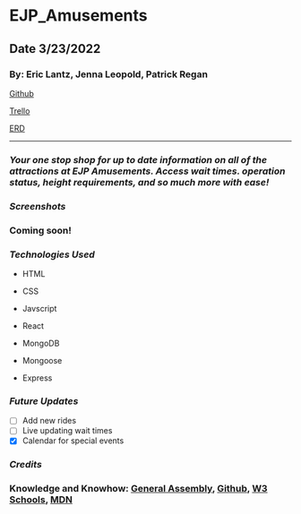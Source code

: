 # EJP_Amusements

## Date 3/23/2022

### By: Eric Lantz, Jenna Leopold, Patrick Regan


[Github](https://github.com/pregan23/EJP_Amusements)

[Trello](https://trello.com/b/mbNYhFNh/theme-park)

[ERD](https://app.diagrams.net/?sketch=1#G1za9An_pi-eQSMQUkMuqYVYNRQlWbBnDR)



---

### **_Your one stop shop for up to date information on all of the attractions at EJP Amusements.  Access wait times. operation status, height requirements, and so much more with ease!_**

### **_Screenshots_**

### Coming soon!


### **_Technologies Used_**

- HTML

- CSS

- Javscript

- React

- MongoDB

- Mongoose

- Express



### **_Future Updates_**

- [ ] Add new rides
- [ ] Live updating wait times
- [x] Calendar for special events
<!-- - [x] ~~Strikethrough~~ Items Also -->

### **_Credits_**



### **Knowledge and Knowhow**: [General Assembly](https://generalassemb.ly/), [Github](https://github.com/), [W3 Schools](https://www.w3schools.com/), [MDN](https://developer.mozilla.org/en-US/)